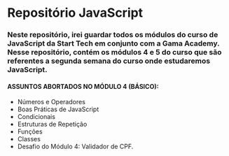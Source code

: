 # Repositório JavaScript



### Neste repositório, irei guardar todos os módulos do curso de JavaScript da Start Tech em conjunto com a Gama Academy. Nesse repositório, contém os módulos 4 e 5 do curso que são referentes a segunda semana do curso onde estudaremos JavaScript. 

#### ASSUNTOS ABORTADOS NO MÓDULO 4 (BÁSICO):

* Números e Operadores
* Boas Práticas de JavaScript
* Condicionais
* Estruturas de Repetição
* Funções
* Classes
* Desafio do Módulo 4: Validador de CPF.
